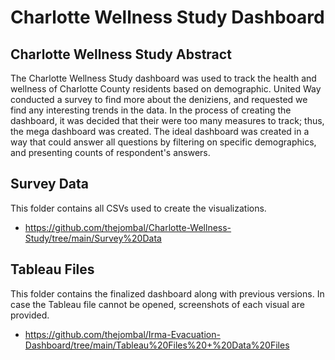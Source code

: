# Charlotte Wellness Study Dashboard
## Charlotte Wellness Study Abstract

The Charlotte Wellness Study dashboard was used to track the health and wellness of Charlotte County residents based on demographic. United Way conducted a survey to find more about the deniziens, and requested we find any interesting trends in the data. In the process of creating the dashboard, it was decided that their were too many measures to track; thus, the mega dashboard was created. The ideal dashboard was created in a way that could answer all questions by filtering on specific demographics, and presenting counts of respondent's answers. 

## Survey Data
This folder contains all CSVs used to create the visualizations.
  - https://github.com/thejombal/Charlotte-Wellness-Study/tree/main/Survey%20Data

## Tableau Files
This folder contains the finalized dashboard along with previous versions. In case the Tableau file cannot be opened, screenshots of each visual are provided. 
  - https://github.com/thejombal/Irma-Evacuation-Dashboard/tree/main/Tableau%20Files%20+%20Data%20Files

